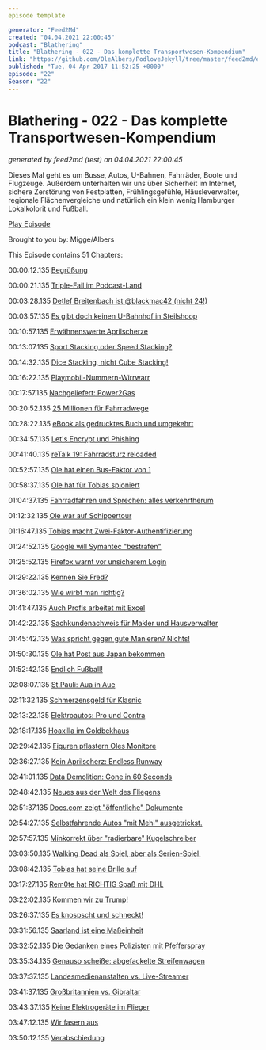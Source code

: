 ```yaml
---
episode template

generator: "Feed2Md"
created: "04.04.2021 22:00:45"
podcast: "Blathering"
title: "Blathering - 022 - Das komplette Transportwesen-Kompendium"
link: "https://github.com/OleAlbers/PodloveJekyll/tree/master/feed2md/example/export/seasons/2/2017/4/Blathering - 022 - Das komplette Transportwesen-Kompendium.md"
published: "Tue, 04 Apr 2017 11:52:25 +0000"
episode: "22"
Season: "22"
---
```


# Blathering - 022 - Das komplette Transportwesen-Kompendium
_generated by feed2md (test) on 04.04.2021 22:00:45_

Dieses Mal geht es um Busse, Autos, U-Bahnen, Fahrräder, Boote und Flugzeuge. Außerdem unterhalten wir uns über Sicherheit im Internet, sichere Zerstörung von Festplatten, Frühlingsgefühle, Häusleverwalter, regionale Flächenvergleiche und natürlich ein klein wenig Hamburger Lokalkolorit und Fußball.

[Play Episode](https://www.blathering.de/podlove/file/211/s/feed/c/mp3/blathering_022.mp3)

Brought to you by: Migge/Albers

This Episode contains 51 Chapters:


00:00:12.135 [Begrüßung]()

00:00:21.135 [Triple-Fail im Podcast-Land](https://auphonic.com/)

00:03:28.135 [Detlef Breitenbach ist @blackmac42 (nicht 24!)](https://twitter.com/blackmac42)

00:03:57.135 [Es gibt doch keinen U-Bahnhof in Steilshoop](http://www.ndr.de/fernsehen/sendungen/hamburg_journal/Die-Suche-nach-dem-U-Bahnhof-Steilshoop,hamj55014.html)

00:10:57.135 [Erwähnenswerte Aprilscherze](https://www.reddit.com/r/de/comments/62rde2/der_gro%C3%9Fe_aprilscherzsammelthread/)

00:13:07.135 [Sport Stacking oder Speed Stacking?](http://www.speedstacks.de/wasistsportstacking.htm)

00:14:32.135 [Dice Stacking, nicht Cube Stacking!](https://de.wikipedia.org/wiki/Dice_Stacking)

00:16:22.135 [Playmobil-Nummern-Wirrwarr]()

00:17:57.135 [Nachgeliefert: Power2Gas](http://www.derbauherr.de/power-to-gas-die-co2-neutrale-alternative-zu-strom/)

00:20:52.135 [25 Millionen für Fahrradwege](http://www.zeit.de/mobilitaet/2017-04/fahrradverkehr-radschnellwege-bundesregierung)

00:28:22.135 [eBook als gedrucktes Buch und umgekehrt](http://www.alstervergnügen.com/)

00:34:57.135 [Let's Encrypt und Phishing](https://www.theinquirer.net/inquirer/news/3007326/lets-encrypt-has-issued-15-000-ssl-certificates-to-paypal-phishing-sites)

00:41:40.135 [reTalk 19: Fahrradsturz reloaded](http://re-talk.de/re019/)

00:52:57.135 [Ole hat einen Bus-Faktor von 1](https://en.wikipedia.org/wiki/Bus_factor)

00:58:37.135 [Ole hat für Tobias spioniert](https://de.wikipedia.org/wiki/Inuit)

01:04:37.135 [Fahrradfahren und Sprechen: alles verkehrtherum](https://www.nodumbquestions.fm/listen/2017/3/26/306dveaa6vup9c2ci3t1y5xc05q4ia)

01:12:32.135 [Ole war auf Schippertour](https://de.wikipedia.org/wiki/Teufelsbr%C3%BCck)

01:16:47.135 [Tobias macht Zwei-Faktor-Authentifizierung](https://de.wikipedia.org/wiki/Zwei-Faktor-Authentifizierung)

01:24:52.135 [Google will Symantec "bestrafen"](https://www.googlewatchblog.de/2017/03/schrittweise-abwertung-google-symantec/)

01:25:52.135 [Firefox warnt vor unsicherem Login](https://www.heise.de/security/meldung/Unsicheres-Log-in-Feld-Webseiten-Betreiber-beschwert-sich-bei-Firefox-ueber-Warnung-3660544.html)

01:29:22.135 [Kennen Sie Fred?](http://t3n.de/news/google-update-fred-810503/)

01:36:02.135 [Wie wirbt man richtig?](http://www.msi-design.de/firmenzeitschriften/)

01:41:47.135 [Auch Profis arbeitet mit Excel]()

01:42:22.135 [Sachkundenachweis für Makler und Hausverwalter](https://www.haufe.de/immobilien/wirtschaft_politik/Experten-beurteilen-Sachkundenachweis-fuer-Verwalter-und-Makler-unterschiedlich_84342_407480.html)

01:45:42.135 [Was spricht gegen gute Manieren? Nichts!](https://twitter.com/tmigge/status/848051209567121408)

01:50:30.135 [Ole hat Post aus Japan bekommen](http://www.new-business.de/kommunikation/detail.php?nr=701118&rubric=KOMMUNIKATION&)

01:52:42.135 [Endlich Fußball!](http://www.ubbo-voss-sr-lehrarbeit.de/vorteilsbestimmung/fussball-vorteil-einleitung.html)

02:08:07.135 [St.Pauli: Aua in Aue](http://millerntor.hamburg/)

02:11:32.135 [Schmerzensgeld für Klasnic](http://www.spox.com/de/sport/fussball/international/1703/News/ivan-klasnic-niere-gericht-schmerzensgeld.html)

02:13:22.135 [Elektroautos: Pro und Contra](https://www.heise.de/autos/artikel/Klartext-Elektroautos-gehen-gar-nicht-3666507.html)

02:18:17.135 [Hoaxilla im Goldbekhaus](https://twitter.com/AlexHoaxmaster/status/847543386596921344)

02:29:42.135 [Figuren pflastern Oles Monitore]()

02:36:27.135 [Kein Aprilscherz: Endless Runway](https://www.flightradar24.com/blog/avtalk-episode-2-jason-crawls-inside-a-plane/)

02:41:01.135 [Data Demolition: Gone in 60 Seconds](https://www.youtube.com/watch?v=4uRtRaHQp40)

02:48:42.135 [Neues aus der Welt des Fliegens]()

02:51:37.135 [Docs.com zeigt "öffentliche" Dokumente](http://www.zdnet.de/88290832/datenschutz-debakel-microsoft-schaltet-suchfunktion-von-docs-com-ab/)

02:54:27.135 [Selbstfahrende Autos "mit Mehl" ausgetrickst.](https://futurezone.at/digital-life/kuenstler-sperrt-selbstfahrendes-auto-mit-mehl-ein/253.925.816)

02:57:57.135 [Minkorrekt über "radierbare" Kugelschreiber](http://minkorrekt.de/minkorrekt-folge-93-zweidrittel-regel/)

03:03:50.135 [Walking Dead als Spiel, aber als Serien-Spiel.](https://de.wikipedia.org/wiki/The_Walking_Dead_(Computerspiel))

03:08:42.135 [Tobias hat seine Brille auf](https://www.fielmann.de/brillen/nahkomfortbrillen/)

03:17:27.135 [Rem0te hat RICHTIG Spaß mit DHL](https://twitter.com/grauhut/status/846736062835834881)

03:22:02.135 [Kommen wir zu Trump!](https://plus.google.com/+DavidBest/posts/fMeSiEXZ2rR)

03:26:37.135 [Es knospscht und schneckt!](https://www.instagram.com/tmigge/)

03:31:56.135 [Saarland ist eine Maßeinheit](https://www.welt.de/wissenschaft/article6452153/Das-Saarland-das-Vergleichsmass-vieler-Dinge.html)

03:32:52.135 [Die Gedanken eines Polizisten mit Pfefferspray](http://www.otz.de/startseite/detail/-/specific/Pfefferspray-Einsatz-wird-zum-Aufreger-Interne-Ermittlungen-nach-Raeumung-von-S-1719665131)

03:35:34.135 [Genauso scheiße: abgefackelte Streifenwagen](http://www.hamburg.de/g20-gipfel/)

03:37:37.135 [Landesmedienanstalten vs. Live-Streamer](http://www.zeit.de/digital/internet/2017-03/livestreaming-pietsmiet-twitch-rundfunklizenz-lets-play)

03:41:37.135 [Großbritannien vs. Gibraltar](http://www.spiegel.de/politik/ausland/brexit-spanien-und-grossbritannien-streiten-ueber-gibraltar-a-1141646.html)

03:43:37.135 [Keine Elektrogeräte im Flieger](http://www.zeit.de/mobilitaet/2017-03/luftverkehr-verbot-fuer-elektronische-geraete-flugzeug-usa)

03:47:12.135 [Wir fasern aus]()

03:50:12.135 [Verabschiedung]()


